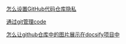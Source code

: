 [怎么设置GitHub代码仓库隐私](md/guide/makeRepositoriesPrivicy.md)

[通过git管理code](md/guide/codeManage.md)

[怎么让github仓库中的图片展示在docsify项目中](md/guide/githubPicShowOnDocsify.md)